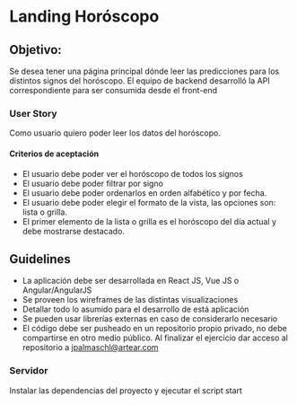 # Landing Horóscopo
## Objetivo:
Se desea tener una página principal dónde leer las predicciones para los distintos signos del horóscopo.
El equipo de backend desarrolló la API correspondiente para ser consumida desde el front-end
### User Story
Como usuario quiero poder leer los datos del horóscopo.
#### Criterios de aceptación
- El usuario debe poder ver el horóscopo de todos los signos
- El usuario debe poder filtrar por signo
- El usuario debe poder ordenarlos en orden alfabético y por fecha.
- El usuario debe poder elegir el formato de la vista, las opciones son: lista o grilla.
- El primer elemento de la lista o grilla es el horóscopo del día actual y debe mostrarse destacado.
## Guidelines
- La aplicación debe ser desarrollada en React JS, Vue JS o Angular/AngularJS 
- Se proveen los wireframes de las distintas visualizaciones
- Detallar todo lo asumido para el desarrollo de está aplicación
- Se pueden usar librerías externas en caso de considerarlo necesario
- El código debe ser pusheado en un repositorio propio privado, no debe compartirse en otro medio público. Al finalizar el ejercicio dar acceso al repositorio a jpalmaschl@artear.com
### Servidor
Instalar las dependencias del proyecto y ejecutar el script start
